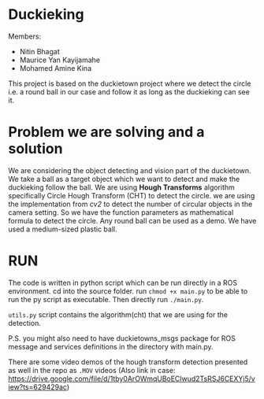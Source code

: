 # Duckieking
Members:
- Nitin Bhagat
- Maurice Yan Kayijamahe
- Mohamed Amine Kina

This project is based on the duckietown project where we detect the circle i.e. a round ball in our case and follow it as long as the duckieking can see it.

# Problem we are solving and a solution
We are considering the object detecting and vision part of the duckietown.
We take a ball as a target object which we want to detect and make the duckieking follow the ball.
We are using **Hough Transforms** algorithm specifically Circle Hough Transform (CHT) to detect the circle. we are using
the implementation from *cv2* to detect the number of circular objects in the
camera setting. So we have the function parameters as mathematical formula to detect the circle. Any round ball can be used as a demo. We have used a medium-sized plastic ball.

# RUN 
The code is written in python script which can be run directly in a ROS
environment. cd into the source folder. run `chmod +x main.py` to be able to
run the py script as executable. Then directly run `./main.py`.

`utils.py` script contains the algorithm(cht) that we are using for the detection.

P.S. you might also need to have duckietowns_msgs package for ROS message and services definitions in the directory with main.py.



There are some video demos of the hough transform detection presented as well in the repo as `.MOV` videos (Also link in case: https://drive.google.com/file/d/1tby0ArOWmqUBoEClwud2TsRSJ6CEXYj5/view?ts=629429ac)

